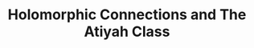 ---
layout: post
title: "Holomorphic Connections and The Atiyah Class"
categories: [Complex Geometry, Differential Geometry]
mathjax: true
published: true
excerpt_separator: <!--more-->
---